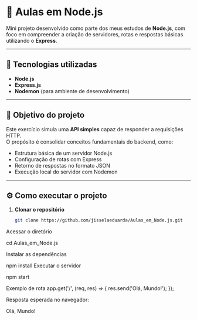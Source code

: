 # 🧠 Aulas em Node.js

Mini projeto desenvolvido como parte dos meus estudos de **Node.js**, com foco em compreender a criação de servidores, rotas e respostas básicas utilizando o **Express**.

---

## 🚀 Tecnologias utilizadas
- **Node.js**
- **Express.js**
- **Nodemon** (para ambiente de desenvolvimento)

---

## 📌 Objetivo do projeto
Este exercício simula uma **API simples** capaz de responder a requisições HTTP.  
O propósito é consolidar conceitos fundamentais do backend, como:
- Estrutura básica de um servidor Node.js  
- Configuração de rotas com Express  
- Retorno de respostas no formato JSON  
- Execução local do servidor com Nodemon

---

## ⚙️ Como executar o projeto

1. **Clonar o repositório**
   ```bash
   git clone https://github.com/jisselaeduarda/Aulas_em_Node.js.git
Acessar o diretório

cd Aulas_em_Node.js

Instalar as dependências

npm install
Executar o servidor

npm start


Exemplo de rota
app.get('/', (req, res) => {
  res.send('Olá, Mundo!');
});


Resposta esperada no navegador:

Olá, Mundo!
